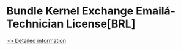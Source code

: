 # Bundle Kernel Exchange Emailá- Technician License[BRL]
[>> Detailed information](https://secure.element5.com/esales/product.html?productid=300384685&affiliateid=200057808)